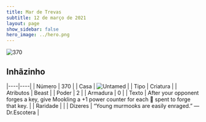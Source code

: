 ```yaml
---
title: Mar de Trevas
subtitle: 12 de março de 2021
layout: page
show_sidebar: false
hero_image: ../hero.png
---
```


![370](https://cdn.keyforgegame.com/media/card_front/pt/496_370_7PQP2Q48W2VH_pt.png)

## Inhãzinho

|----|----|
| Número | 370 |
| Casa | ![Untamed](https://archonarcana.com/images/thumb/b/bd/Untamed.png/22px-Untamed.png "Indomados") |
| Tipo | Criatura |
| Atributos | Beast |
| Poder | 2 |
| Armadura | 0 |
| Texto | After your opponent forges a key, give Mookling a +1 power counter for each  spent to forge that key. |
| Raridade |  |
| Dizeres | “Young murmooks are easily enraged.” <softreturn>—Dr.<nonbreak>Escotera |
